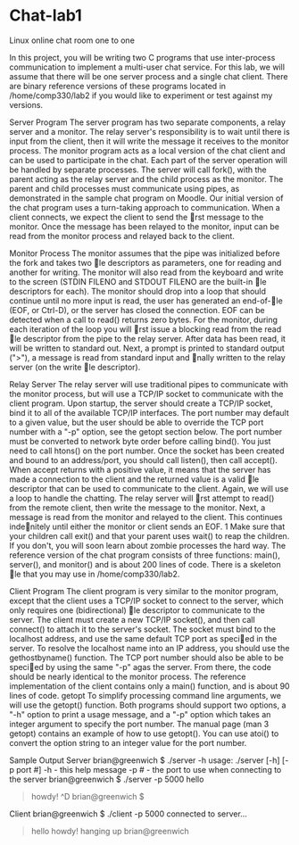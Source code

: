 # Chat-lab1
Linux online chat room one to one

In this project, you will be writing two C programs that use inter-process communication to implement a multi-user chat
service. For this lab, we will assume that there will be one server process and a single chat client. There are binary
reference versions of these programs located in /home/comp330/lab2 if you would like to experiment or test against my
versions.

Server Program
The server program has two separate components, a relay server and a monitor. The relay server's responsibility is to
wait until there is input from the client, then it will write the message it receives to the monitor process. The monitor
program acts as a local version of the chat client and can be used to participate in the chat.
Each part of the server operation will be handled by separate processes. The server will call fork(), with the parent
acting as the relay server and the child process as the monitor. The parent and child processes must communicate using
pipes, as demonstrated in the sample chat program on Moodle.
Our initial version of the chat program uses a turn-taking approach to communication. When a client connects, we
expect the client to send the rst message to the monitor. Once the message has been relayed to the monitor, input can
be read from the monitor process and relayed back to the client.

Monitor Process
The monitor assumes that the pipe was initialized before the fork and takes two le descriptors as parameters, one for
reading and another for writing. The monitor will also read from the keyboard and write to the screen (STDIN FILENO
and STDOUT FILENO are the built-in le descriptors for each).
The monitor should drop into a loop that should continue until no more input is read, the user has generated an
end-of-le (EOF, or Ctrl-D), or the server has closed the connection. EOF can be detected when a call to read() returns
zero bytes.
For the monitor, during each iteration of the loop you will rst issue a blocking read from the read le descriptor
from the pipe to the relay server. After data has been read, it will be written to standard out. Next, a prompt is printed
to standard output (">"), a message is read from standard input and nally written to the relay server (on the write le
descriptor).

Relay Server
The relay server will use traditional pipes to communicate with the monitor process, but will use a TCP/IP socket to
communicate with the client program.
Upon startup, the server should create a TCP/IP socket, bind it to all of the available TCP/IP interfaces. The port
number may default to a given value, but the user should be able to override the TCP port number with a "-p" option,
see the getopt section below. The port number must be converted to network byte order before calling bind(). You
just need to call htons() on the port number.
Once the socket has been created and bound to an address/port, you should call listen(), then call accept().
When accept returns with a positive value, it means that the server has made a connection to the client and the returned
value is a valid le descriptor that can be used to communicate to the client.
Again, we will use a loop to handle the chatting. The relay server will rst attempt to read() from the remote
client, then write the message to the monitor. Next, a message is read from the monitor and relayed to the client. This
continues indenitely until either the monitor or client sends an EOF.
1
Make sure that your children call exit() and that your parent uses wait() to reap the children. If you don't, you
will soon learn about zombie processes the hard way.
The reference version of the chat program consists of three functions: main(), server(), and monitor() and is
about 200 lines of code. There is a skeleton le that you may use in /home/comp330/lab2.

Client Program
The client program is very similar to the monitor program, except that the client uses a TCP/IP socket to connect to
the server, which only requires one (bidirectional) le descriptor to communicate to the server.
The client must create a new TCP/IP socket(), and then call connect() to attach it to the server's socket. The
socket must bind to the localhost address, and use the same default TCP port as specied in the server. To resolve
the localhost name into an IP address, you should use the gethostbyname() function. The TCP port number should
also be able to be specied by using the same "-p" 
agas the server.
From there, the code should be nearly identical to the monitor process. The reference implementation of the client
contains only a main() function, and is about 90 lines of code.
getopt
To simplify processing command line arguments, we will use the getopt() function. Both programs should support two
options, a "-h" option to print a usage message, and a "-p" option which takes an integer argument to specify the
port number. The manual page (man 3 getopt) contains an example of how to use getopt(). You can use atoi()
to convert the option string to an integer value for the port number.

Sample Output
Server
brian@greenwich $ ./server -h
usage: ./server [-h] [-p port #]
-h - this help message
-p # - the port to use when connecting to the server
brian@greenwich $ ./server -p 5000
hello
> howdy!
^D
brian@greenwich $

Client
brian@greenwich $ ./client -p 5000
connected to server...
> hello
howdy!
> hanging up
brian@greenwich
